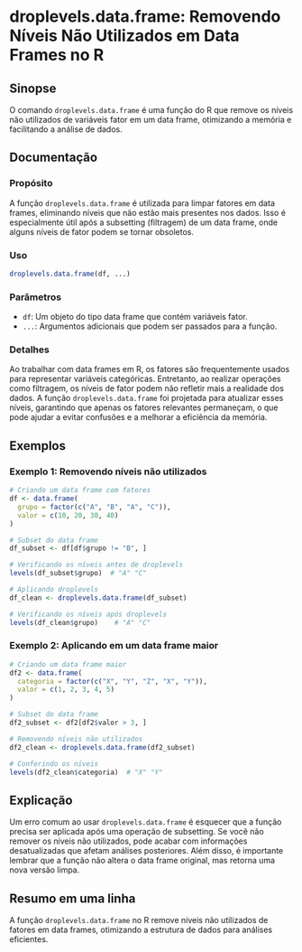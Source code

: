 <!--
Meta Description: # droplevels.data.frame: Removendo Níveis Não Utilizados em Data Frames no R ## Sinopse O comando `droplevels.data.frame` é uma função do R que remove...
Meta Keywords: data, frame, níveis, droplevels, não
-->

# droplevels.data.frame: Removendo Níveis Não Utilizados em Data Frames no R

## Sinopse
O comando `droplevels.data.frame` é uma função do R que remove os níveis não utilizados de variáveis fator em um data frame, otimizando a memória e facilitando a análise de dados.

## Documentação
### Propósito
A função `droplevels.data.frame` é utilizada para limpar fatores em data frames, eliminando níveis que não estão mais presentes nos dados. Isso é especialmente útil após a subsetting (filtragem) de um data frame, onde alguns níveis de fator podem se tornar obsoletos.

### Uso
```R
droplevels.data.frame(df, ...)
```

### Parâmetros
- `df`: Um objeto do tipo data frame que contém variáveis fator.
- `...`: Argumentos adicionais que podem ser passados para a função.

### Detalhes
Ao trabalhar com data frames em R, os fatores são frequentemente usados para representar variáveis categóricas. Entretanto, ao realizar operações como filtragem, os níveis de fator podem não refletir mais a realidade dos dados. A função `droplevels.data.frame` foi projetada para atualizar esses níveis, garantindo que apenas os fatores relevantes permaneçam, o que pode ajudar a evitar confusões e a melhorar a eficiência da memória.

## Exemplos
### Exemplo 1: Removendo níveis não utilizados
```R
# Criando um data frame com fatores
df <- data.frame(
  grupo = factor(c("A", "B", "A", "C")),
  valor = c(10, 20, 30, 40)
)

# Subset do data frame
df_subset <- df[df$grupo != "B", ]

# Verificando os níveis antes de droplevels
levels(df_subset$grupo)  # "A" "C"

# Aplicando droplevels
df_clean <- droplevels.data.frame(df_subset)

# Verificando os níveis após droplevels
levels(df_clean$grupo)    # "A" "C"
```

### Exemplo 2: Aplicando em um data frame maior
```R
# Criando um data frame maior
df2 <- data.frame(
  categoria = factor(c("X", "Y", "Z", "X", "Y")),
  valor = c(1, 2, 3, 4, 5)
)

# Subset do data frame
df2_subset <- df2[df2$valor > 3, ]

# Removendo níveis não utilizados
df2_clean <- droplevels.data.frame(df2_subset)

# Conferindo os níveis
levels(df2_clean$categoria)  # "X" "Y"
```

## Explicação
Um erro comum ao usar `droplevels.data.frame` é esquecer que a função precisa ser aplicada após uma operação de subsetting. Se você não remover os níveis não utilizados, pode acabar com informações desatualizadas que afetam análises posteriores. Além disso, é importante lembrar que a função não altera o data frame original, mas retorna uma nova versão limpa.

## Resumo em uma linha
A função `droplevels.data.frame` no R remove níveis não utilizados de fatores em data frames, otimizando a estrutura de dados para análises eficientes.